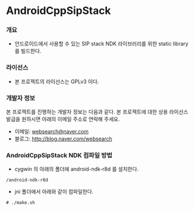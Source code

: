 # AndroidCppSipStack

### 개요
* 안드로이드에서 사용할 수 있는 SIP stack NDK 라이브러리를 위한 static library 를 빌드한다.

### 라이선스
* 본 프로젝트의 라이선스는 GPLv3 이다.

### 개발자 정보
본 프로젝트를 진행하는 개발자 정보는 다음과 같다. 본 프로젝트에 대한 상용 라이선스 발급을 원하시면 아래의 이메일 주소로 연락해 주세요.

* 이메일: websearch@naver.com
* 블로그: http://blog.naver.com/websearch

### AndroidCppSipStack NDK 컴파일 방법

* cygwin 의 아래의 폴더에 android-ndk-r8d 를 설치한다.
```
/android-ndk-r8d
```

* jni 폴더에서 아래와 같이 컴파일한다.
```
# ./make.sh
```
